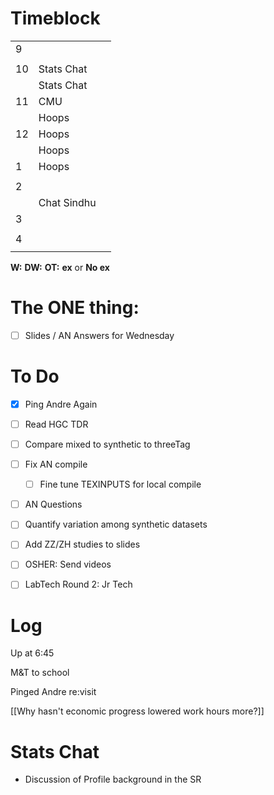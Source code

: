 # Timeblock

|     |             |     |
| --- | ----------- | --- |
| 9   |             |     |
|     |             |     |
| 10  | Stats Chat  |     |
|     | Stats Chat  |     |
| 11  | CMU         |     |
|     | Hoops       |     |
| 12  | Hoops       |     |
|     | Hoops       |     |
| 1   | Hoops       |     |
|     |             |     |
| 2   |             |     |
|     | Chat Sindhu |     |
| 3   |             |     |
|     |             |     |
| 4   |             |     |
|     |             |     |

**W:**
**DW:**
**OT:**
**ex** or **No ex**

# The ONE thing: 
- [ ] Slides / AN Answers for Wednesday


# To Do
- [x] Ping Andre Again 
- [ ] Read HGC TDR
- [ ] Compare mixed to synthetic to threeTag
- [ ] Fix AN compile
	- [ ] Fine tune TEXINPUTS for local compile
- [ ]  AN Questions
- [ ]  Quantify variation among synthetic datasets 
- [ ] Add ZZ/ZH studies to slides
- [ ] OSHER: Send videos 
- [ ] LabTech Round 2: Jr Tech


# Log


Up at 6:45

M&T to school 

Pinged Andre re:visit 

[[Why hasn't economic progress lowered work hours more?]]

# Stats Chat
- Discussion of Profile background in the SR


